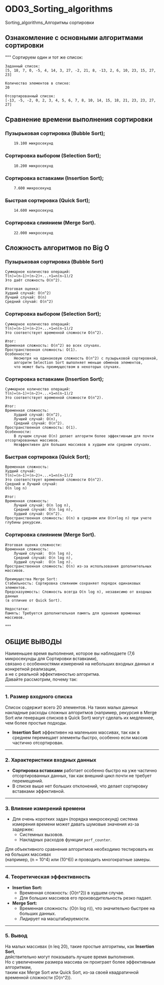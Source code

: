 # OD03_Sorting_algorithms
 Sorting_algorithms_Алгоритмы сортировки

## Ознакомление с основными алгоритмами сортировки

"""
    Сортируем один и тот же список:

    Заданный список:
    [5, 18, 7, 0, -5, 4, 14, 3, 27, -2, 21, 8, -13, 2, 6, 10, 23, 15, 27, 23]

    Количество элементов в списке:
    20

    Отсортированный список:
    [-13, -5, -2, 0, 2, 3, 4, 5, 6, 7, 8, 10, 14, 15, 18, 21, 23, 23, 27, 27]

##  Сравнение времени выполнения сортировки

###    Пузырьковая сортировка (Bubble Sort);
        19.100 микросекунд

###    Сортировка выбором (Selection Sort);
        10.200 микросекунд

###    Сортировка вставками (Insertion Sort);
        7.600 микросекунд

###    Быстрая сортировка (Quick Sort);
        14.600 микросекунд

###    Сортировка слиянием (Merge Sort).
        22.000 микросекунд


##  Сложность алгоритмов по Big O

###  Пузырьковая сортировка (Bubble Sort)
    Суммарное количество операций:
    T(n)=(n−1)+(n−2)+...+1=n(n−1)/2
    Это даёт сложность O(n^2).

    Итоговая оценка:
    Худший случай: O(n^2)
    Лучший случай: O(n)
    Средний случай: O(n^2)

###  Сортировка выбором (Selection Sort);
    Суммарное количество операций:
    T(n)=(n−1)+(n−2)+...+1=n(n−1)/2
    Это соответствует временной сложности O(n^2).

    Итог:
    Временная сложность: O(n^2) во всех случаях.
    Пространственная сложность: O(1).
    Особенности:
        Несмотря на одинаковую сложность O(n^2) с пузырьковой сортировкой,
        алгоритм Selection Sort выполняет меньше обменов элементов, 
        что может быть преимуществом в некоторых случаях.

###  Сортировка вставками (Insertion Sort);
    Суммарное количество операций:
    T(n)=(n−1)+(n−2)+...+1=n(n−1)/2
    Это соответствует временной сложности O(n^2).

    Итог:
    Временная сложность:
        Худший случай: O(n^2),
        Лучший случай: O(n),
        Средний случай: O(n^2).
    Пространственная сложность: O(1).
    Особенности:
        В лучшем случае O(n) делает алгоритм более эффективным для почти отсортированных массивов.
        Неэффективен для больших массивов в худшем или среднем случаях.

###  Быстрая сортировка (Quick Sort);
    Временная сложность:
    Худший случай:
    T(n)=(n−1)+(n−2)+...+1=n(n−1)/2
    Это соответствует временной сложности O(n^2).
    Средний и Лучший случай:
    O(n log n)

    Итог:
    Временная сложность:
        Лучший случай: O(n log n),
        Средний случай: O(n log n),
        Худший случай: O(n^2).
    Пространственная сложность: O(n) в среднем или O(n+log n) при учете глубины рекурсии.

###  Сортировка слиянием (Merge Sort).
    Итоговая оценка сложности:
    Временная сложность:
        Лучший случай:  O(n log n),
        Средний случай: O(n log n),
        Худший случай:  O(n log n).
    Пространственная сложность: O(n) из-за использования дополнительных массивов.

    Преимущества Merge Sort:
    Стабильность: Сортировка слиянием сохраняет порядок одинаковых элементов.
    Предсказуемость: Сложность всегда O(n log n), независимо от входных данных
    (в отличие от Quick Sort).

    Недостатки:
    Память: Требуется дополнительная память для хранения временных массивов.
"""

## ОБЩИЕ ВЫВОДЫ
Наименьшее время выполнения, которое вы наблюдаете (7,6 микросекунды для Сортировки вставками),<br>
связано с особенностями измерений на небольших входных данных и конкретной реализации,<br>
а не с реальной эффективностью алгоритма.<br>
Давайте раcсмотрим, почему так:

---

### 1. **Размер входного списка**
Cписок содержит всего 20 элементов. На таких малых данных накладные расходы сложных алгоритмов (например, рекурсия в Merge Sort или генерация списков в Quick Sort) могут сделать их медленнее, чем более простые подходы.

- **Insertion Sort** эффективен на маленьких массивах, так как в среднем перемещает элементы быстро, особенно если массив частично отсортирован.

---

### 2. **Характеристики входных данных**
- **Сортировка вставками** работает особенно быстро на уже частично отсортированных данных, так как внешний цикл почти не требует перемещений.
- В списке выше нет больших отклонений, что делает сортировку вставками эффективной.

---

### 3. **Влияние измерений времени**
- Для очень коротких задач (порядка микросекунд) система измерения времени может давать шумовые значения из-за задержек:
  - Системных вызовов.
  - Накладных расходов функции `perf_counter`.

Для объективного сравнения алгоритмов необходимо тестировать их на больших массивах<br>
(например, \(n = 10^4\) или \(10^6\)) и проводить многократные замеры.

---

### 4. **Теоретическая эффективность**
- **Insertion Sort:**
  - Временная сложность: \(O(n^2)\) в худшем случае.
  - Для больших массивов его производительность резко падает.
- **Merge Sort:**
  - Временная сложность: \(O(n log n)\), что значительно быстрее на больших данных.
  - Лидирует на масштабируемости.

---

### 5. **Вывод**
На малых массивах \(n leq 20\), такие простые алгоритмы, как **Insertion Sort**,<br>
действительно могут показывать лучшее время выполнения.<br>
Но с увеличением размера массива он проиграет более эффективным алгоритмам,<br>
таким как Merge Sort или Quick Sort, из-за своей квадратичной временной сложности \(O(n^2)\).